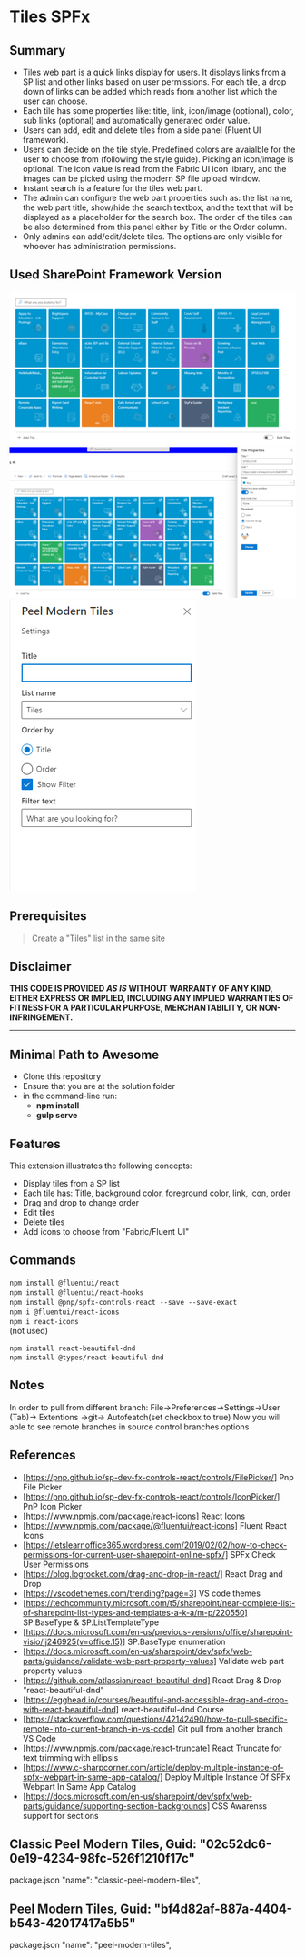 # Tiles SPFx

## Summary

- Tiles web part is a quick links display for users. It displays links from a SP list and other links based on user permissions. For each tile, a drop down of links can be added which reads from another list which the user can choose.
- Each tile has some properties like: title, link, icon/image (optional), color, sub links (optional) and automatically generated order value. 
- Users can add, edit and delete tiles from a side panel (Fluent UI framework).
- Users can decide on the tile style. Predefined colors are avaialble for the user to choose from (following the style guide). Picking an icon/image is optional. The icon value is read from the Fabric UI icon library, and the images can be picked using the modern SP file upload window.
- Instant search is a feature for the tiles web part.
- The admin can configure the web part properties such as: the list name, the web part title, show/hide the search textbox, and the text that will be displayed as a placeholder for the search box. The order of the tiles can be also determined from this panel either by Title or the Order column.
- Only admins can add/edit/delete tiles. The options are only visible for whoever has administration permissions.

## Used SharePoint Framework Version

![Tiles](https://github.com/Maya-Mostafa/Tiles-SPFx/blob/Tiles-Intranet-Features/Tiles.png)
![EditTiles](https://github.com/Maya-Mostafa/Tiles-SPFx/blob/Tiles-Intranet-Features/EditTiles.png)
![WPProperties](https://github.com/Maya-Mostafa/Tiles-SPFx/blob/Tiles-Intranet-Features/WPprops.png)


## Prerequisites

> Create a "Tiles" list in the same site


## Disclaimer

**THIS CODE IS PROVIDED *AS IS* WITHOUT WARRANTY OF ANY KIND, EITHER EXPRESS OR IMPLIED, INCLUDING ANY IMPLIED WARRANTIES OF FITNESS FOR A PARTICULAR PURPOSE, MERCHANTABILITY, OR NON-INFRINGEMENT.**

---

## Minimal Path to Awesome

- Clone this repository
- Ensure that you are at the solution folder
- in the command-line run:
  - **npm install**
  - **gulp serve**


## Features

This extension illustrates the following concepts:

- Display tiles from a SP list
- Each tile has: Title, background color, foreground color, link, icon, order
- Drag and drop to change order
- Edit tiles
- Delete tiles
- Add icons to choose from "Fabric/Fluent UI"

## Commands

``npm install @fluentui/react``<br/>
``npm install @fluentui/react-hooks``<br/>
``npm install @pnp/spfx-controls-react --save --save-exact``<br/>
``npm i @fluentui/react-icons``<br/>
``npm i react-icons``<br/> (not used)

```
npm install react-beautiful-dnd
npm install @types/react-beautiful-dnd
```

## Notes
In order to pull from different branch:
File->Preferences->Settings->User (Tab)-> Extentions ->git-> Autofeatch(set checkbox to true)
Now you will able to see remote branches in source control branches options


## References

- [https://pnp.github.io/sp-dev-fx-controls-react/controls/FilePicker/] Pnp File Picker
- [https://pnp.github.io/sp-dev-fx-controls-react/controls/IconPicker/] PnP Icon Picker
- [https://www.npmjs.com/package/react-icons] React Icons
- [https://www.npmjs.com/package/@fluentui/react-icons] Fluent React Icons
- [https://letslearnoffice365.wordpress.com/2019/02/02/how-to-check-permissions-for-current-user-sharepoint-online-spfx/] SPFx Check User Permissions
- [https://blog.logrocket.com/drag-and-drop-in-react/] React Drag and Drop
- [https://vscodethemes.com/trending?page=3] VS code themes
- [https://techcommunity.microsoft.com/t5/sharepoint/near-complete-list-of-sharepoint-list-types-and-templates-a-k-a/m-p/220550] SP.BaseType & SP.ListTemplateType
- [https://docs.microsoft.com/en-us/previous-versions/office/sharepoint-visio/jj246925(v=office.15)] SP.BaseType enumeration
- [https://docs.microsoft.com/en-us/sharepoint/dev/spfx/web-parts/guidance/validate-web-part-property-values] Validate web part property values
- [https://github.com/atlassian/react-beautiful-dnd] React Drag & Drop "react-beautiful-dnd"
- [https://egghead.io/courses/beautiful-and-accessible-drag-and-drop-with-react-beautiful-dnd] react-beautiful-dnd Course
- [https://stackoverflow.com/questions/42142490/how-to-pull-specific-remote-into-current-branch-in-vs-code] Git pull from another branch VS Code
- [https://www.npmjs.com/package/react-truncate] React Truncate for text trimming with ellipsis
- [https://www.c-sharpcorner.com/article/deploy-multiple-instance-of-spfx-webpart-in-same-app-catalog/] Deploy Multiple Instance Of SPFx Webpart In Same App Catalog
- [https://docs.microsoft.com/en-us/sharepoint/dev/spfx/web-parts/guidance/supporting-section-backgrounds] CSS Awarenss support for sections



## Classic Peel Modern Tiles, Guid: "02c52dc6-0e19-4234-98fc-526f1210f17c"
package.json
"name": "classic-peel-modern-tiles",


## Peel Modern Tiles, Guid: "bf4d82af-887a-4404-b543-42017417a5b5"
package.json
"name": "peel-modern-tiles",


